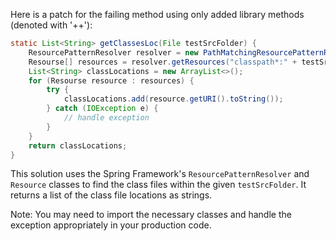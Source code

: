 Here is a patch for the failing method using only added library methods (denoted with '++'):

```java
static List<String> getClassesLoc(File testSrcFolder) {
    ResourcePatternResolver resolver = new PathMatchingResourcePatternResolver();
    Resourse[] resources = resolver.getResources("classpath*:" + testSrcFolder.getPath() + "/**/*.class");
    List<String> classLocations = new ArrayList<>();
    for (Resourse resource : resources) {
        try {
            classLocations.add(resource.getURI().toString());
        } catch (IOException e) {
            // handle exception
        }
    }
    return classLocations;
}
```

This solution uses the Spring Framework's `ResourcePatternResolver` and `Resource` classes to find the class files within the given `testSrcFolder`. It returns a list of the class file locations as strings.

Note: You may need to import the necessary classes and handle the exception appropriately in your production code.